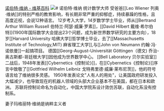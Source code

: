 [诺伯特·维纳 - 维基百科](https://zh.wikipedia.org/wiki/%E8%AB%BE%E4%BC%AF%E7%89%B9%C2%B7%E7%B6%AD%E7%B4%8D)
![# 诺伯特·维纳](诺伯特·维纳.png)
统计数学大师
受爸爸[[Leo Wiener 列奥·维纳]]的特别严格的教育影响，有长期非常严重的抑郁症，持续暴躁的性格，且高度近视，会说12种语言。
12岁考入大学，14岁数学学士毕业，师从[[Bertrand Arthur William Russell 伯特兰·阿瑟·威廉·罗素]]，[[David Hilbert 戴维·希尔伯特]](1900年国际数学大会提出23个问题，成为新世界数学研究的主要方向），18岁[[Harvard University 哈佛大学]]哲学博士毕业，去了[[Massachusetts Institute of Technology,MIT) 麻省理工大学]],与[[John von Neumann 约翰·冯·诺依曼]]一起搞项目。
德国[[Georg-August-Universität Göttingen（德文) 乔治-奥古斯都-哥廷根大学]]因他成为世界数学中心。
[[Bell Laboratory 贝尔实验室]]
二战后，1948年发表[[Cybernetics《控制论》]]，在[[Cybernetics《控制论》]]序言中致敬了[[Gottfried Wilhelm Leibniz 戈特弗里德·威廉·莱布尼茨]]，他的符号语言给了维纳很多灵感。
1950年发表论文"人有人的用处"，让美国政府研发投入大幅减少，也导致现在的机器人领域的头部大企业基本不在美国，都在日本和欧洲。
苏联将控制论命名为自动化，中国大学院系设计效仿苏联，自动化系没有控制系。

妻子玛格丽特·维纳是纳粹主义者
